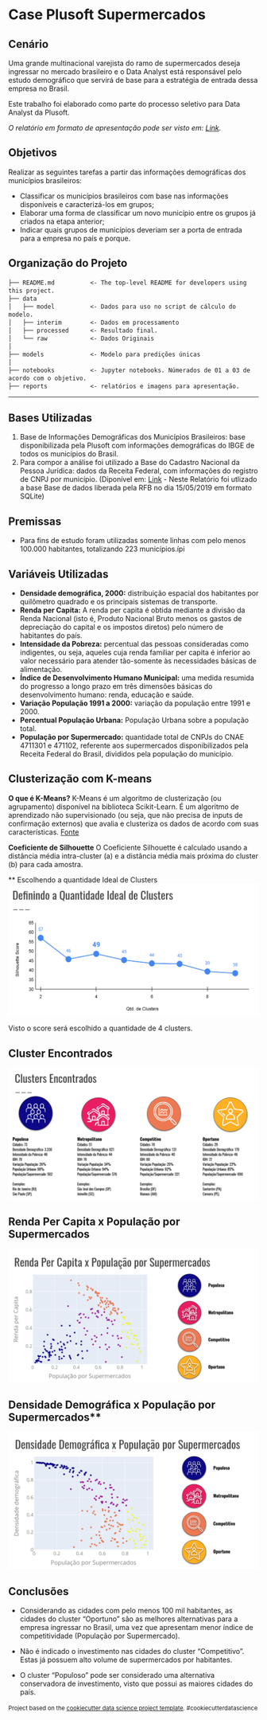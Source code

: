 Case Plusoft Supermercados
==============================

## Cenário
Uma grande multinacional varejista do ramo de supermercados deseja ingressar no mercado brasileiro e o Data Analyst está responsável pelo estudo demográfico que servirá de base para a estratégia de entrada dessa empresa no Brasil.

Este trabalho foi elaborado como parte do processo seletivo para Data Analyst da Plusoft.

*O relatório em formato de apresentação pode ser visto em: [Link](https://docs.google.com/presentation/d/1Q5pxOEcnfcEVwr7Mubu5WsN-dPrkDzU6o4qPu6xu6C8/edit?usp=sharing).*

## Objetivos

Realizar as seguintes tarefas a partir das informações demográficas dos municípios brasileiros:
-  Classificar os municípios brasileiros com base nas informações disponíveis e caracterizá-los em grupos;
- Elaborar uma forma de classificar um novo município entre os grupos já criados na etapa anterior;
- Indicar quais grupos de municípios deveriam ser a porta de entrada para a empresa no país e porque.


Organização do Projeto
------------

    ├── README.md          <- The top-level README for developers using this project.
    ├── data
    │   ├── model          <- Dados para uso no script de cálculo do modelo.
    │   ├── interim        <- Dados em processamento
    │   ├── processed      <- Resultado final.
    │   └── raw            <- Dados Originais
    │
    ├── models             <- Modelo para predições únicas
    │
    ├── notebooks          <- Jupyter notebooks. Númerados de 01 a 03 de acordo com o objetivo.
    ├── reports            <- relatórios e imagens para apresentação.

--------

## Bases Utilizadas
1. Base de Informações Demográficas dos Municípios Brasileiros: base disponibilizada pela Plusoft com informações demográficas do IBGE de todos os municípios do Brasil.
2. Para compor a análise foi utilizado a Base do Cadastro Nacional da Pessoa Jurídica: dados da Receita Federal, com informações do registro de CNPJ por município. (Diponível em: [Link](https://github.com/georgevbsantiago/qsacnpj) - Neste Relatório foi utlizado a base Base de dados liberada pela RFB no dia 15/05/2019 em formato SQLite)

## Premissas
- Para fins de estudo foram utilizadas somente linhas com pelo menos 100.000 habitantes, totalizando 223 municípios.ípi

## Variáveis Utilizadas
- **Densidade demográfica, 2000:** distribuição espacial dos habitantes por quilômetro quadrado e os principais sistemas de transporte. 
- **Renda per Capita:** A renda per capita é obtida mediante a divisão da Renda Nacional (isto é, Produto Nacional Bruto menos os gastos de depreciação do capital e os impostos diretos) pelo número de habitantes do país. 
- **Intensidade da Pobreza:** percentual das pessoas consideradas como indigentes, ou seja, aqueles cuja renda familiar per capita é inferior ao valor necessário para atender tão-somente às necessidades básicas de alimentação. 
- **Índice de Desenvolvimento Humano Municipal:** uma medida resumida do progresso a longo prazo em três dimensões básicas do desenvolvimento humano: renda, educação e saúde. 
- **Variação População 1991 a 2000:** variação da população entre 1991 e 2000.
- **Percentual População Urbana:** População Urbana sobre a população total.
- **População por Supermercado:** quantidade total de CNPJs do CNAE 4711301 e 471102, referente aos supermercados disponibilizados pela Receita Federal do Brasil, divididos pela população do município.

## Clusterização com K-means
**O que é K-Means?**
K-Means é um algoritmo de clusterização (ou agrupamento) disponível na biblioteca Scikit-Learn. É um algoritmo de aprendizado não supervisionado (ou seja, que não precisa de inputs de confirmação externos) que avalia e clusteriza os dados de acordo com suas características. [Fonte](https://medium.com/programadores-ajudando-programadores/k-means-o-que-%C3%A9-como-funciona-aplica%C3%A7%C3%B5es-e-exemplo-em-python-6021df6e2572)

**Coeficiente de Silhouette**
O Coeficiente Silhouette é calculado usando a distância média intra-cluster (a) e a distância média mais próxima do cluster (b) para cada amostra.

** Escolhendo a quantidade Ideal de Clusters
![Gráfico com a quantidade Ideal de Clusters](reports/figures/Quantidade_Ideal_Clusters.png)

Visto o score será escolhido a quantidade de 4 clusters.

## Cluster Encontrados
![Clusters Encontrados](reports/figures/Clusters_encontrados.png)

## Renda Per Capita x População por Supermercados
![Renda Per Capita x População por Supermercados](reports/figures/Renda_per_capita.png)

## Densidade Demográfica x População por Supermercados**
![Densidade Demográfica x População por Supermercados](reports/figures/Densidade_Demografica.png)

## Conclusões
- Considerando as cidades com pelo menos 100 mil habitantes, as cidades do cluster “Oportuno” são as melhores alternativas para a empresa ingressar no Brasil, uma vez que apresentam menor índice de competitividade (População por Supermercado).

- Não é indicado o investimento nas cidades do cluster “Competitivo”. Estas já possuem alto volume de supermercados por habitantes.

- O cluster “Populoso” pode ser considerado uma alternativa conservadora de investimento, visto que possui as maiores cidades do país.



<p><small>Project based on the <a target="_blank" href="https://drivendata.github.io/cookiecutter-data-science/">cookiecutter data science project template</a>. #cookiecutterdatascience</small></p>

